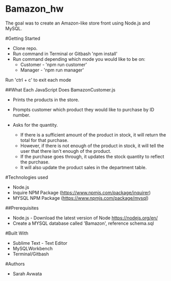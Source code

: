 # Bamazon_hw
The goal was to create an Amazon-like store front using Node.js and MySQL.

#Getting Started
* Clone repo.
* Run command in Terminal or Gitbash 'npm install'
* Run command depending which mode you would like to be on:
   * Customer - 'npm run customer'
   * Manager - 'npm run manager'

Run 'ctrl + c' to exit each mode

##What Each JavaScript Does
BamazonCustomer.js

* Prints the products in the store.

* Prompts customer which product they would like to purchase by ID number.

* Asks for the quantity.

     * If there is a sufficient amount of the product in stock, it will return the total for that purchase.
     * However, if there is not enough of the product in stock, it will tell the user that there isn't enough of the product.
     * If the purchase goes through, it updates the stock quantity to reflect the purchase.
     * It will also update the product sales in the department table.

#Technologies used
 * Node.js
 * Inquire NPM Package (https://www.npmjs.com/package/inquirer)
 * MYSQL NPM Package (https://www.npmjs.com/package/mysql)

##Prerequisites
- Node.js - Download the latest version of Node https://nodejs.org/en/
- Create a MYSQL database called 'Bamazon', reference schema.sql

#Built With
* Sublime Text - Text Editor
* MySQLWorkbench
* Terminal/Gitbash

#Authors
* Sarah Avwata  